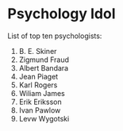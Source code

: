 # Psychology Idol
List of top ten psychologists:

1. B. E. Skiner
1. Zigmund Fraud
1. Albert Bandara
1. Jean Piaget
1. Karl Rogers
1. Wiliam James
1. Erik Eriksson
1. Ivan Pawlow
1. Levw Wygotski
